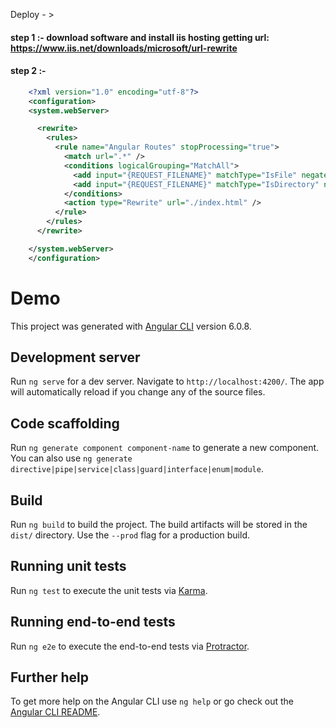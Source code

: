 Deploy - > 
#### step 1 :- download software and install iis hosting getting url:  https://www.iis.net/downloads/microsoft/url-rewrite

#### step 2 :- 
```xml
    <?xml version="1.0" encoding="utf-8"?>
    <configuration>
    <system.webServer>

      <rewrite>
        <rules>
          <rule name="Angular Routes" stopProcessing="true">
            <match url=".*" />
            <conditions logicalGrouping="MatchAll">
              <add input="{REQUEST_FILENAME}" matchType="IsFile" negate="true" />
              <add input="{REQUEST_FILENAME}" matchType="IsDirectory" negate="true" />
            </conditions>
            <action type="Rewrite" url="./index.html" />
          </rule>
        </rules>
      </rewrite>

    </system.webServer>
    </configuration>
```

# Demo

This project was generated with [Angular CLI](https://github.com/angular/angular-cli) version 6.0.8.

## Development server

Run `ng serve` for a dev server. Navigate to `http://localhost:4200/`. The app will automatically reload if you change any of the source files.

## Code scaffolding

Run `ng generate component component-name` to generate a new component. You can also use `ng generate directive|pipe|service|class|guard|interface|enum|module`.

## Build

Run `ng build` to build the project. The build artifacts will be stored in the `dist/` directory. Use the `--prod` flag for a production build.

## Running unit tests

Run `ng test` to execute the unit tests via [Karma](https://karma-runner.github.io).

## Running end-to-end tests

Run `ng e2e` to execute the end-to-end tests via [Protractor](http://www.protractortest.org/).

## Further help

To get more help on the Angular CLI use `ng help` or go check out the [Angular CLI README](https://github.com/angular/angular-cli/blob/master/README.md).
